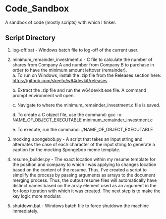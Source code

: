 # Code_Sandbox
A sandbox of code (mostly scripts) with which I tinker.
## Script Directory
1. log-off.bat - Windows batch file to log-off of the current user. 
2. minimum_remainder_investment.c - C file to calculate the number of shares from Company A and number from Company B to purchase in order to have the minimum amount leftover (remainder).  
	a. To run on Windows, install the .zip file from the Releases section here: https://github.com/skeeto/w64devkit/releases .

	b. Extract the .zip file and run the w64devkit.exe file. A command prompt environment will open.

	c. Navigate to where the minimum_remainder_investment.c file is saved.

	d. To create a C object file, use the command: gcc -o NAME_OF_OBJECT_EXECUTABLE minimum_remainder_investment.c

	e. To execute, run the command: ./NAME_OF_OBJECT_EXECUTABLE

4. mocking_spongebob.py - A script that takes an input string and alternates the case of each character of the input string to generate a caption for the mocking Spongebob meme template.
5. resume_builder.py - The exact location within my resume template for the position and company to which I was applying to changes location based on the content of the resume. Thus, I've created a script to simplify the process by passing arguments as arrays to the document merging process. Thus, the output resume files will automatically have distinct names based on the array element used as an argument in the for-loop iteration with which it was created. The next step is to make the key logic more modular.
6. shutdown.bat - Windows batch file to force shutdown the machine immediately.
